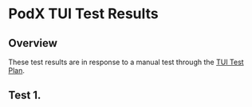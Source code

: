 # PodX TUI Test Results

## Overview

These test results are in response to a manual test through the [TUI Test Plan](./TUI_TEST_PLAN.md).

## Test 1.
